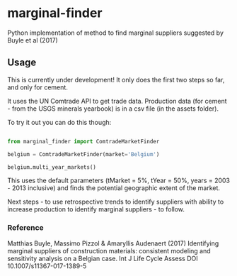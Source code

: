 # marginal-finder
Python implementation of method to find marginal suppliers suggested by Buyle et al (2017)

## Usage

This is currently under development! It only does the first two steps so far, and only for cement.

It uses the UN Comtrade API to get trade data. Production data (for cement - from the USGS minerals yearbook) is in a csv file (in the assets folder).

To try it out you can do this though:

```python

from marginal_finder import ComtradeMarketFinder

belgium = ComtradeMarketFinder(market='Belgium')

belgium.multi_year_markets()

```

This uses the default parameters (tMarket = 5%, tYear = 50%, years = 2003 - 2013 inclusive) and finds the potential geographic extent of the market.

Next steps - to use retrospective trends to identify suppliers with ability to increase production to identify marginal suppliers - to follow.

### Reference
Matthias Buyle, Massimo Pizzol & Amaryllis Audenaert (2017) Identifying marginal suppliers of construction materials: consistent modeling and sensitivity analysis on a Belgian case. Int J Life Cycle Assess DOI 10.1007/s11367-017-1389-5
